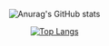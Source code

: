<div align="center">


![Anurag's GitHub stats](https://github-readme-stats.vercel.app/api?username=RamonRossaDePaula&hide=contribs,prs&theme=chartreuse-dark&show_icons=true)

[![Top Langs](https://github-readme-stats.vercel.app/api/top-langs/?username=RamonRossaDePaula&theme=chartreuse-dark&&layout=compact)](https://github.com/anuraghazra/github-readme-stats)

</div>
